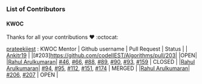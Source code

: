 ### List of Contributors

#### KWOC

Thanks for all your contributions :heart: :octocat:


[prateekiiest](https://github.com/prateekiiest) : KWOC Mentor
| Github username      | Pull Request           | Status  |
| [Ankitr19](https://github.com/Ankitr19) | |[#203]https://github.com/codeIIEST/Algorithms/pull/203| |OPEN|
|[Rahul Arulkumaran](https://github.com/rahulkumaran)| [#46](https://github.com/codeIIEST/Algorithms/pull/46), [#66](https://github.com/codeIIEST/Algorithms/pull/66), [#88](https://github.com/codeIIEST/Algorithms/pull/88), [#89](https://github.com/codeIIEST/Algorithms/pull/89), [#90](https://github.com/codeIIEST/Algorithms/pull/90), [#93](https://github.com/codeIIEST/Algorithms/pull/93), [#159](https://github.com/codeIIEST/Algorithms/pull/159) | CLOSED |
|[Rahul Arulkumaran](https://github.com/rahulkumaran)| [#94](https://github.com/codeIIEST/Algorithms/pull/94), [#95](https://github.com/codeIIEST/Algorithms/pull/95), [#112](https://github.com/codeIIEST/Algorithms/pull/112), [#151](https://github.com/codeIIEST/Algorithms/pull/151), [#174](https://github.com/codeIIEST/Algorithms/pull/174) | MERGED |
|[Rahul Arulkumaran](https://github.com/rahulkumaran)| [#206](https://github.com/codeIIEST/Algorithms/pull/206), [#207](https://github.com/codeIIEST/Algorithms/pull/207) | OPEN |
